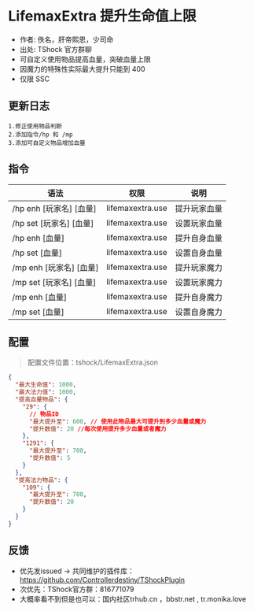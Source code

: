 # LifemaxExtra 提升生命值上限

- 作者: 佚名，肝帝熙恩，少司命
- 出处: TShock 官方群聊
- 可自定义使用物品提高血量，突破血量上限
- 因魔力的特殊性实际最大提升只能到 400
- 仅限 SSC

## 更新日志

```
1.修正使用物品判断
2.添加指令/hp 和 /mp
3.添加可自定义物品增加血量
```

## 指令

| 语法                    |       权限       |     说明     |
| ----------------------- | :--------------: | :----------: |
| /hp enh [玩家名] [血量] | lifemaxextra.use | 提升玩家血量 |
| /hp set [玩家名] [血量] | lifemaxextra.use | 设置玩家血量 |
| /hp enh [血量]          | lifemaxextra.use | 提升自身血量 |
| /hp set [血量]          | lifemaxextra.use | 设置自身血量 |
| /mp enh [玩家名] [血量] | lifemaxextra.use | 提升玩家魔力 |
| /mp set [玩家名] [血量] | lifemaxextra.use | 设置玩家魔力 |
| /mp enh [血量]          | lifemaxextra.use | 提升自身魔力 |
| /mp set [血量]          | lifemaxextra.use | 设置自身魔力 |

## 配置
> 配置文件位置：tshock/LifemaxExtra.json
```json
{
  "最大生命值": 1000,
  "最大法力值": 1000,
  "提高血量物品": {
    "29": {
      // 物品ID
      "最大提升至": 600, // 使用此物品最大可提升到多少血量或魔力
      "提升数值": 20 //每次使用提升多少血量或者魔力
    },
    "1291": {
      "最大提升至": 700,
      "提升数值": 5
    }
  },
  "提高法力物品": {
    "109": {
      "最大提升至": 700,
      "提升数值": 20
    }
  }
}
```

## 反馈
- 优先发issued -> 共同维护的插件库：https://github.com/Controllerdestiny/TShockPlugin
- 次优先：TShock官方群：816771079
- 大概率看不到但是也可以：国内社区trhub.cn ，bbstr.net , tr.monika.love
